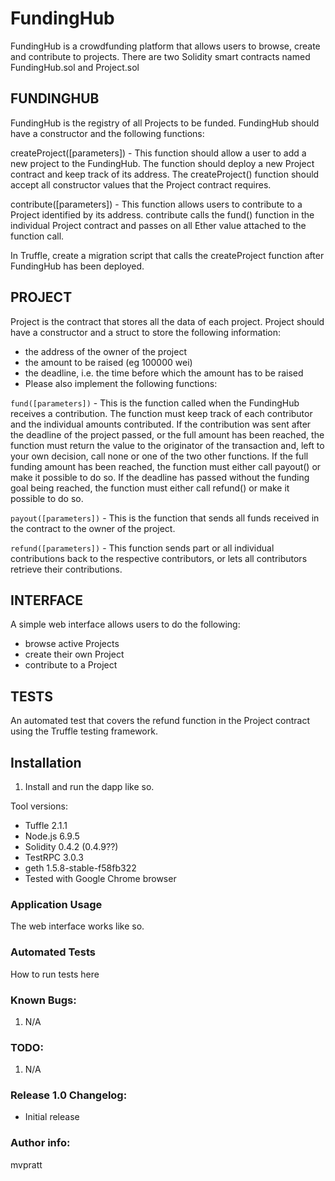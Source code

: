 # FundingHub

FundingHub is a crowdfunding platform that allows users to browse, create and contribute to projects.  There are two Solidity smart contracts named FundingHub.sol and Project.sol 


## FUNDINGHUB

FundingHub is the registry of all Projects to be funded. FundingHub should have a constructor and the following functions:

createProject([parameters]) - This function should allow a user to add a new project to the FundingHub. The function should deploy a new Project contract and keep track of its address. The createProject() function should accept all constructor values that the Project contract requires.

contribute([parameters]) - This function allows users to contribute to a Project identified by its address. contribute calls the fund() function in the individual Project contract and passes on all Ether value attached to the function call.

In Truffle, create a migration script that calls the createProject function after FundingHub has been deployed.


## PROJECT

Project is the contract that stores all the data of each project. Project should have a constructor and a struct to store the following information:

* the address of the owner of the project
* the amount to be raised (eg 100000 wei)
* the deadline, i.e. the time before which the amount has to be raised
* Please also implement the following functions:

`fund([parameters])` - This is the function called when the FundingHub receives a contribution. The function must keep track of each contributor and the individual amounts contributed. If the contribution was sent after the deadline of the project passed, or the full amount has been reached, the function must return the value to the originator of the transaction and, left to your own decision, call none or one of the two other functions. If the full funding amount has been reached, the function must either call 
payout() or make it possible to do so. If the deadline has passed without the funding goal being reached, the function must either call refund() or make it possible to do so.

`payout([parameters])` - This is the function that sends all funds received in the contract to the owner of the project.

`refund([parameters])` - This function sends part or all individual contributions back to the respective contributors, or lets all contributors retrieve their contributions.


## INTERFACE

A simple web interface allows users to do the following:

* browse active Projects
* create their own Project
* contribute to a Project


## TESTS

An automated test that covers the refund function in the Project contract using the Truffle testing framework. 


## Installation

1. Install and run the dapp like so.


Tool versions:

 * Tuffle 2.1.1
 * Node.js 6.9.5
 * Solidity 0.4.2   (0.4.9??)
 * TestRPC 3.0.3
 * geth 1.5.8-stable-f58fb322
 * Tested with Google Chrome browser

### Application Usage

The web interface works like so.

### Automated Tests

How to run tests here


### Known Bugs:

1. N/A


### TODO:

1. N/A


### Release 1.0 Changelog:

* Initial release


### Author info:

mvpratt
